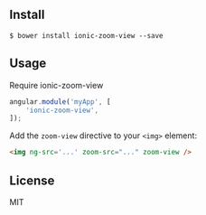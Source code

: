 ## Install

```
$ bower install ionic-zoom-view --save
```

## Usage

Require ionic-zoom-view

```js
angular.module('myApp', [
    'ionic-zoom-view',
]);
```

Add the ```zoom-view``` directive to your ```<img>``` element:

```html
<img ng-src='...' zoom-src="..." zoom-view />
```

## License

MIT
